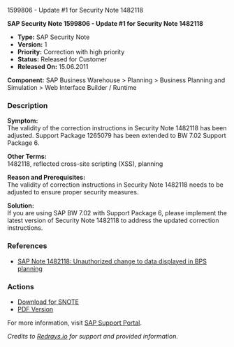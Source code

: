 1599806 - Update #1 for Security Note 1482118

**SAP Security Note 1599806 - Update #1 for Security Note 1482118**

- **Type:** SAP Security Note  
- **Version:** 1  
- **Priority:** Correction with high priority  
- **Status:** Released for Customer  
- **Released On:** 15.06.2011  

**Component:** SAP Business Warehouse > Planning > Business Planning and Simulation > Web Interface Builder / Runtime  

### Description

**Symptom:**  
The validity of the correction instructions in Security Note 1482118 has been adjusted. Support Package 1265079 has been extended to BW 7.02 Support Package 6.

**Other Terms:**  
1482118, reflected cross-site scripting (XSS), planning

**Reason and Prerequisites:**  
The validity of correction instructions in Security Note 1482118 needs to be adjusted to ensure proper security measures.

**Solution:**  
If you are using SAP BW 7.02 with Support Package 6, please implement the latest version of Security Note 1482118 to address the updated correction instructions.

### References

- [SAP Note 1482118: Unauthorized change to data displayed in BPS planning](https://me.sap.com/notes/0001482118)

### Actions

- [Download for SNOTE](https://notesdownloads.sap.com/note/0040000017261392017)  
- [PDF Version](https://userapps.support.sap.com/sap/support/sfm/notes/print/0001599806?language=en-US&token=7B680C140A77EDFC5AC7744AF34CBF5F)

For more information, visit [SAP Support Portal](https://me.sap.com/).

*Credits to [Redrays.io](https://redrays.io) for support and provided information.*